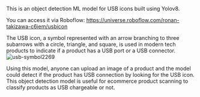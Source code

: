 This is an object detection ML model for USB icons built using Yolov8. 

You can access it via Roboflow: https://universe.roboflow.com/ronan-takizawa-c6iem/usbicon

The USB icon, a symbol represented with an arrow branching to three subarrows with a circle, triangle, and square, is used in modern tech products to indicate if a product has a USB port or a USB connector. 
![usb-symbol2269](https://github.com/ronantakizawa/usbicondetection/assets/71115970/fbf6af28-aa97-49dc-b390-416fe3bd35b9)

Using this model, anyone can upload an image of a product and the model could detect if the product has USB connection by looking for the USB icon. This object detection model is useful for ecommerce product scanning to classify products as USB chargeable or not.  
